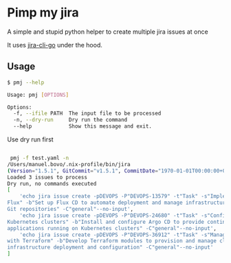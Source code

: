 # Pimp my jira

A simple and stupid python helper 
to create multiple jira issues at once

It uses [jira-cli-go](https://github.com/ankitpokhrel/jira-cli) under the hood.


## Usage

```bash
$ pmj --help

Usage: pmj [OPTIONS]

Options:
  -f, --ifile PATH  The input file to be processed
  -n, --dry-run     Dry run the command
  --help            Show this message and exit.
```

Use dry run first 

```bash

 pmj -f test.yaml -n
/Users/manuel.bovo/.nix-profile/bin/jira
(Version="1.5.1", GitCommit="v1.5.1", CommitDate="1970-01-01T00:00:00+00:00", GoVersion="go1.22.2", Compiler="gc", Platform="darwin/arm64")
Loaded 3 issues to process
Dry run, no commands executed
[
    'echo jira issue create -pDEVOPS -P"DEVOPS-13579" -t"Task" -s"Implement GitOps workflow with 
Flux" -b"Set up Flux CD to automate deployment and manage infrastructure configuration stored in 
Git repositories" -C"general"--no-input',
    'echo jira issue create -pDEVOPS -P"DEVOPS-24680" -t"Task" -s"Configure Argo CD for 
Kubernetes clusters" -b"Install and configure Argo CD to provide continuous delivery of 
applications running on Kubernetes clusters" -C"general"--no-input',
    'echo jira issue create -pDEVOPS -P"DEVOPS-36912" -t"Task" -s"Manage Infrastructure as Code 
with Terraform" -b"Develop Terraform modules to provision and manage cloud resources for 
infrastructure deployment and configuration" -C"general"--no-input'
]
```